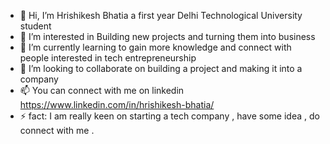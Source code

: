 - 👋 Hi, I’m Hrishikesh Bhatia a first year Delhi Technological University student
- 👀 I’m interested in Building new projects and turning them into business
- 🌱 I’m currently learning to gain more knowledge and connect with people interested in tech entrepreneurship
- 💞️ I’m looking to collaborate on building a project and making it into a company
- 📫 You can connect with me on linkedin https://www.linkedin.com/in/hrishikesh-bhatia/
- ⚡ fact: I  am really keen on starting a tech company , have some idea , do connect with me .

<!---
hrishikesh-bhatia/hrishikesh-bhatia is a ✨ special ✨ repository because its `README.md` (this file) appears on your GitHub profile.
You can click the Preview link to take a look at your changes.
--->
